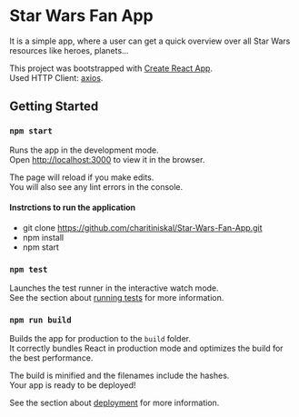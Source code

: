 # Star Wars Fan App

It is a simple app, where a user can get a quick overview over all Star Wars resources
like heroes, planets...

This project was bootstrapped with [Create React App](https://github.com/facebook/create-react-app).<br>
Used HTTP Client: [axios](https://github.com/axios/axios).

## Getting Started

### `npm start`

Runs the app in the development mode.<br>
Open [http://localhost:3000](http://localhost:3000) to view it in the browser.

The page will reload if you make edits.<br>
You will also see any lint errors in the console.

#### Instrctions to run the application

* git clone https://github.com/charitiniskal/Star-Wars-Fan-App.git
* npm install
* npm start

### `npm test`

Launches the test runner in the interactive watch mode.<br>
See the section about [running tests](https://facebook.github.io/create-react-app/docs/running-tests) for more information.

### `npm run build`

Builds the app for production to the `build` folder.<br>
It correctly bundles React in production mode and optimizes the build for the best performance.

The build is minified and the filenames include the hashes.<br>
Your app is ready to be deployed!

See the section about [deployment](https://facebook.github.io/create-react-app/docs/deployment) for more information.


